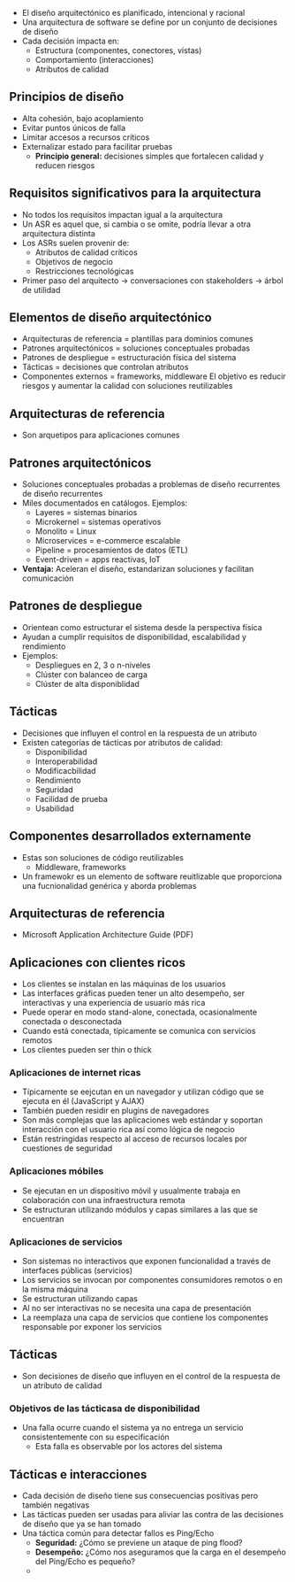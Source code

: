- El diseño arquitectónico es planificado, intencional y racional
- Una arquitectura de software se define por un conjunto de decisiones de diseño
- Cada decisión impacta en:
	- Estructura (componentes, conectores, vistas)
	- Comportamiento (interacciones)
	- Atributos de calidad
## Principios de diseño
- Alta cohesión, bajo acoplamiento
- Evitar puntos únicos de falla
- Limitar accesos a recursos críticos
- Externalizar estado para facilitar pruebas
	- **Principio general:** decisiones simples que fortalecen calidad y reducen riesgos
## Requisitos significativos para la arquitectura
- No todos los requisitos impactan igual a la arquitectura
- Un ASR es aquel que, si cambia o se omite, podría llevar a otra arquitectura distinta
- Los ASRs suelen provenir de:
	- Atributos de calidad críticos
	- Objetivos de negocio
	- Restricciones tecnológicas
- Primer paso del arquitecto -> conversaciones con stakeholders -> árbol de utilidad
## Elementos de diseño arquitectónico
- Arquitecturas de referencia = plantillas para dominios comunes
- Patrones arquitectónicos = soluciones conceptuales probadas
- Patrones de despliegue = estructuración física del sistema
- Tácticas = decisiones que controlan atributos
- Componentes externos = frameworks, middleware
El objetivo es reducir riesgos y aumentar la calidad con soluciones reutilizables
## Arquitecturas de referencia
- Son arquetipos para aplicaciones comunes
## Patrones arquitectónicos
- Soluciones conceptuales probadas a problemas de diseño recurrentes de diseño recurrentes
- Miles documentados en catálogos. Ejemplos:
	- Layeres = sistemas binarios
	- Microkernel = sistemas operativos
	- Monolito = Linux
	- Microservices = e-commerce escalable
	- Pipeline = procesamientos de datos (ETL)
	- Event-driven = apps reactivas, IoT
- **Ventaja:** Aceleran el diseño, estandarizan soluciones y facilitan comunicación
## Patrones de despliegue
- Orientean como estructurar el sistema desde la perspectiva física
- Ayudan a cumplir requisitos de disponibilidad, escalabilidad y rendimiento
- Ejemplos:
	- Despliegues en 2, 3 o n-niveles
	- Clúster con balanceo de carga
	- Clúster de alta disponiblidad
## Tácticas
- Decisiones que influyen el control en la respuesta de un atributo
- Existen categorías de tácticas por atributos de calidad:
	- Disponibilidad
	- Interoperabilidad
	- Modificacbilidad
	- Rendimiento
	- Seguridad
	- Facilidad de prueba
	- Usabilidad
## Componentes desarrollados externamente
- Estas son soluciones de código reutilizables
	- Middleware, frameworks
- Un framewokr es un elemento de software reuitlizable que proporciona una fucnionalidad genérica y aborda problemas
## Arquitecturas de referencia
- Microsoft Application Architecture Guide (PDF)
## Aplicaciones con clientes ricos
- Los clientes se instalan en las máquinas de los usuarios
- Las interfaces gráficas pueden tener un alto desempeño, ser interactivas y una experiencia de usuario más rica
- Puede operar en modo stand-alone, conectada, ocasionalmente conectada o desconectada
- Cuando está conectada, típicamente se comunica con servicios remotos
- Los clientes pueden ser thin o thick
### Aplicaciones de internet ricas
- Típicamente se eejcutan en un navegador y utilizan código que se ejecuta en él (JavaScript y AJAX)
- También pueden residir en plugins de navegadores
- Son más complejas que las aplicaciones web estándar y soportan interacción con el usuario rica así como lógica de negocio
- Están restringidas respecto al acceso de recursos locales por cuestiones de seguridad
### Aplicaciones móbiles
- Se ejecutan en un dispositivo móvil y usualmente trabaja en colaboración con una infraestructura remota
- Se estructuran utilizando módulos y capas similares a las que se encuentran
### Aplicaciones de servicios
- Son sistemas no interactivos que exponen funcionalidad a través de interfaces públicas (servicios)
- Los servicios se invocan por componentes consumidores remotos o en la misma máquina
- Se estructuran utilizando capas
- Al no ser interactivas no se necesita una capa de presentación
- La reemplaza una capa de servicios que contiene los componentes responsable por exponer los servicios
## Tácticas
- Son decisiones de diseño que influyen en el control de la respuesta de un atributo de calidad
### Objetivos de las tácticasa de disponibilidad
- Una falla ocurre cuando el sistema ya no entrega un servicio consistentemente con su especificación
	- Esta falla es observable por los actores del sistema
## Tácticas e interacciones
- Cada decisión de diseño tiene sus consecuencias positivas pero también negativas
- Las tácticas pueden ser usadas para aliviar las contra de las decisiones de diseño que ya se han tomado
- Una táctica común para detectar fallos es Ping/Echo
	- **Seguridad:** ¿Cómo se previene un ataque de ping flood?
	- **Desempeño:** ¿Cómo nos aseguramos que la carga en el desempeño del Ping/Echo es pequeño?
	- 